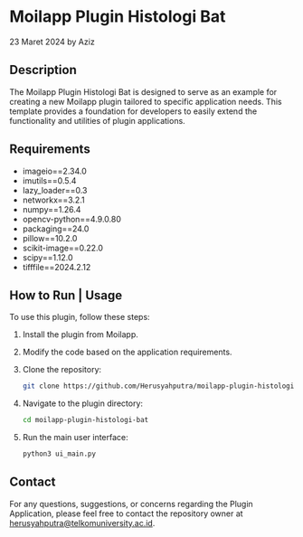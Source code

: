 # Moilapp Plugin Histologi Bat

23 Maret 2024 by Aziz


## Description

The Moilapp Plugin Histologi Bat is designed to serve as an example for creating a new Moilapp plugin tailored to specific application needs. This template provides a foundation for developers to easily extend the functionality and utilities of plugin applications.

## Requirements

- imageio==2.34.0
- imutils==0.5.4
- lazy_loader==0.3
- networkx==3.2.1
- numpy==1.26.4
- opencv-python==4.9.0.80
- packaging==24.0
- pillow==10.2.0
- scikit-image==0.22.0
- scipy==1.12.0
- tifffile==2024.2.12

## How to Run | Usage

To use this plugin, follow these steps:

1. Install the plugin from Moilapp.
2. Modify the code based on the application requirements.
3. Clone the repository:

    ```bash
    git clone https://github.com/Herusyahputra/moilapp-plugin-histologi-bat.git
    ```

4. Navigate to the plugin directory:

    ```bash
    cd moilapp-plugin-histologi-bat
    ```

5. Run the main user interface:

    ```bash
    python3 ui_main.py
    ```

## Contact

For any questions, suggestions, or concerns regarding the Plugin Application, please feel free to contact the repository owner at [herusyahputra@telkomuniversity.ac.id](mailto:herusyahputra@telkomuniversity.ac.id).


